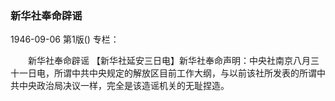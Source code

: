### 新华社奉命辟谣

1946-09-06
第1版()
专栏：

　　新华社奉命辟谣
    【新华社延安三日电】新华社奉命声明：中央社南京八月三十一日电，所谓中共中央规定的解放区目前工作大纲，与以前该社所发表的所谓中共中央政治局决议一样，完全是该造谣机关的无耻捏造。
